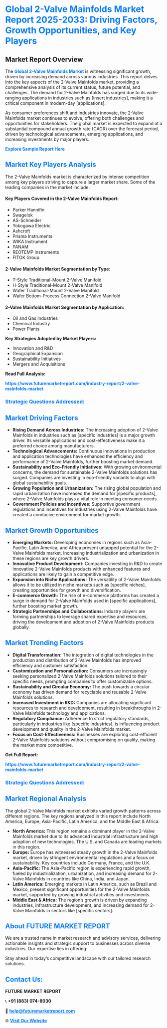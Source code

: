 <h1 style="color: #007BFF;">Global 2-Valve Mainfolds Market Report 2025-2033: Driving Factors, Growth Opportunities, and Key Players</h1>

<section id="overview">
<h2>Market Report Overview</h2>
<p>The <a href="https://www.futuremarketreport.com/industry-report/2-valve-mainfolds-market" style="color: #007BFF; text-decoration: none;"><strong>Global 2-Valve Mainfolds Market</strong></a> is witnessing significant growth, driven by increasing demand across various industries. This report delves into the key aspects of the 2-Valve Mainfolds market, providing a comprehensive analysis of its current status, future potential, and challenges. The demand for 2-Valve Mainfolds has surged due to its wide-ranging applications in industries such as [insert industries], making it a critical component in modern-day [applications].</p>
<p>As consumer preferences shift and industries innovate, the 2-Valve Mainfolds market continues to evolve, offering both challenges and opportunities for stakeholders. The global market is expected to expand at a substantial compound annual growth rate (CAGR) over the forecast period, driven by technological advancements, emerging applications, and increasing investments by major players.</p>
</section>

<section id="overview">
<p><a href="https://www.futuremarketreport.com/request-sample/reportId=92458" style="color: #007BFF; text-decoration: none;"><strong>Explore Sample Report Here</strong></a></p>
</section>

<section id="key-players">
<h2 style="color: #007BFF;">Market Key Players Analysis</h2>
<p>The 2-Valve Mainfolds market is characterized by intense competition among key players striving to capture a larger market share. Some of the leading companies in the market include:</p>
<h4>Key Players Covered in the 2-Valve Mainfolds Report:</h4>
<ul><li>Parker Hannifin</li><li>Swagelok</li><li>AS-Schneider</li><li>Yokogawa Electric</li><li>Ashcroft</li><li>Prisma Instruments</li><li>WIKA Instrument</li><li>PANAM</li><li>REOTEMP Instruments</li><li>FITOK Group</li></ul>
<h4>2-Valve Mainfolds Market Segmentation by Type:</h4>
<ul><li>T-Style Traditional-Mount 2-Valve Manifold</li><li>H-Style Traditional-Mount 2-Valve Manifold</li><li>Wafer Traditional-Mount 2-Valve Manifold</li><li>Wafer Bottom-Process Connection 2-Valve Manifold</li></ul>

<h4>2-Valve Mainfolds Market Segmentation by Application:</h4>
<ul><li>Oil and Gas Industries</li><li>Chemical Industry</li><li>Power Plants</li></ul>
<p><strong>Key Strategies Adopted by Market Players:</strong></p>
<ul>
<li>Innovation and R&D</li>
<li>Geographical Expansion</li>
<li>Sustainability Initiatives</li>
<li>Mergers and Acquisitions</li>
</ul>
</section>

<section>
<p><strong>Read Full Analysis: </strong></p><a href="https://www.futuremarketreport.com/industry-report/2-valve-mainfolds-market" style="color: #007BFF; text-decoration: none;"><strong>https://www.futuremarketreport.com/industry-report/2-valve-mainfolds-market</strong></a>
<h3 style="color: #007BFF;">Strategic Questions Addressed:</h3>
</section>

<section id="driving-factors">
<h2 style="color: #007BFF;">Market Driving Factors</h2>
<ul>
<li><strong>Rising Demand Across Industries:</strong> The increasing adoption of 2-Valve Mainfolds in industries such as [specific industries] is a major growth driver. Its versatile applications and cost-effectiveness make it a preferred choice among manufacturers.</li>
<li><strong>Technological Advancements:</strong> Continuous innovations in production and application technologies have enhanced the efficiency and performance of 2-Valve Mainfolds, further boosting market demand.</li>
<li><strong>Sustainability and Eco-Friendly Initiatives:</strong> With growing environmental concerns, the demand for sustainable 2-Valve Mainfolds solutions has surged. Companies are investing in eco-friendly variants to align with global sustainability goals.</li>
<li><strong>Growing Population and Urbanization:</strong> The rising global population and rapid urbanization have increased the demand for [specific products], where 2-Valve Mainfolds plays a vital role in meeting consumer needs.</li>
<li><strong>Government Policies and Incentives:</strong> Supportive government regulations and incentives for industries using 2-Valve Mainfolds have created a conducive environment for market growth.</li>
</ul>
</section>

<section id="growth-opportunities">
<h2 style="color: #007BFF;">Market Growth Opportunities</h2>
<ul>
<li><strong>Emerging Markets:</strong> Developing economies in regions such as Asia-Pacific, Latin America, and Africa present untapped potential for the 2-Valve Mainfolds market. Increasing industrialization and urbanization in these regions are key growth drivers.</li>
<li><strong>Innovative Product Development:</strong> Companies investing in R&D to create innovative 2-Valve Mainfolds products with enhanced features and applications are likely to gain a competitive edge.</li>
<li><strong>Expansion into Niche Applications:</strong> The versatility of 2-Valve Mainfolds allows it to be utilized in niche markets such as [specific niches], creating opportunities for growth and diversification.</li>
<li><strong>E-commerce Growth:</strong> The rise of e-commerce platforms has created a surge in demand for 2-Valve Mainfolds used in [specific applications], further boosting market growth.</li>
<li><strong>Strategic Partnerships and Collaborations:</strong> Industry players are forming partnerships to leverage shared expertise and resources, driving the development and adoption of 2-Valve Mainfolds products globally.</li>
</ul>
</section>

<section id="trending-factors">
<h2 style="color: #007BFF;">Market Trending Factors</h2>
<ul>
<li><strong>Digital Transformation:</strong> The integration of digital technologies in the production and distribution of 2-Valve Mainfolds has improved efficiency and customer satisfaction.</li>
<li><strong>Customization and Personalization:</strong> Consumers are increasingly seeking personalized 2-Valve Mainfolds solutions tailored to their specific needs, prompting companies to offer customizable options.</li>
<li><strong>Sustainability and Circular Economy:</strong> The push towards a circular economy has driven demand for recyclable and reusable 2-Valve Mainfolds solutions.</li>
<li><strong>Increased Investment in R&D:</strong> Companies are allocating significant resources to research and development, resulting in breakthroughs in 2-Valve Mainfolds technology and applications.</li>
<li><strong>Regulatory Compliance:</strong> Adherence to strict regulatory standards, particularly in industries like [specific industries], is influencing product development and quality in the 2-Valve Mainfolds market.</li>
<li><strong>Focus on Cost-Effectiveness:</strong> Businesses are exploring cost-efficient 2-Valve Mainfolds solutions without compromising on quality, making the market more competitive.</li>
</ul>
</section>

<section>
<p><strong>Get Full Report: </strong></p><a href="https://www.futuremarketreport.com/industry-report/2-valve-mainfolds-market" style="color: #007BFF; text-decoration: none;"><strong>https://www.futuremarketreport.com/industry-report/2-valve-mainfolds-market</strong></a>
<h3 style="color: #007BFF;">Strategic Questions Addressed:</h3>
</section>


<section id="regional-analysis">
<h2 style="color: #007BFF;">Market Regional Analysis</h2>
<p>The global 2-Valve Mainfolds market exhibits varied growth patterns across different regions. The key regions analyzed in this report include North America, Europe, Asia-Pacific, Latin America, and the Middle East & Africa:</p>
<ul>
<li><strong>North America:</strong> This region remains a dominant player in the 2-Valve Mainfolds market due to its advanced industrial infrastructure and high adoption of new technologies. The U.S. and Canada are leading markets in this region.</li>
<li><strong>Europe:</strong> Europe has witnessed steady growth in the 2-Valve Mainfolds market, driven by stringent environmental regulations and a focus on sustainability. Key countries include Germany, France, and the U.K.</li>
<li><strong>Asia-Pacific:</strong> The Asia-Pacific region is experiencing rapid growth, fueled by industrialization, urbanization, and increasing demand for 2-Valve Mainfolds in countries like China, India, and Japan.</li>
<li><strong>Latin America:</strong> Emerging markets in Latin America, such as Brazil and Mexico, present significant opportunities for the 2-Valve Mainfolds market, supported by growing industrial activities and investments.</li>
<li><strong>Middle East & Africa:</strong> The region’s growth is driven by expanding industries, infrastructure development, and increasing demand for 2-Valve Mainfolds in sectors like [specific sectors].</li>
</ul>
</section>

<footer>
<h2 style="color: #007BFF;">About FUTURE MARKET REPORT</h2>
<p>We are a trusted name in market research and advisory services, delivering actionable insights and strategic support to businesses across diverse industries. Our expertise lies in offering:</p>

<p>Stay ahead in today’s competitive landscape with our tailored research solutions.</p>

<h2 style="color: #007BFF;">Contact Us:</h2>
<p><strong>FUTURE MARKET REPORT</strong></p>
<p>📞 <strong>+91 (883) 074-8030</strong></p>
<p>📧 <strong><a href="mailto:help@futuremarketreport.com" style="color: #007BFF;">help@futuremarketreport.com</a></strong></p>
<p>🌐 <strong><a href="https://www.futuremarketreport.com/" style="color: #007BFF;">Visit Our Website</a></strong></p>
</footer>